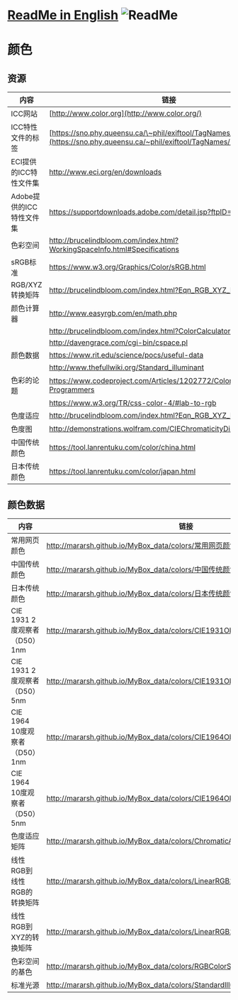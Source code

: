 # [ReadMe in English](https://github.com/Mararsh/MyBox_data/tree/master/md/colors/en)  ![ReadMe](https://mararsh.github.io/MyBox_data/iconGo.png)   

# 颜色

## 资源
| 内容 | 链接 |    
| --- | --- |   
| ICC网站            | [http://www.color.org](http://www.color.org/)                                                                                               |
| ICC特性文件的标签  | [https://sno.phy.queensu.ca/\~phil/exiftool/TagNames/ICC_Profile.html](https://sno.phy.queensu.ca/~phil/exiftool/TagNames/ICC_Profile.html) |
| ECI提供的ICC特性文件集   | <http://www.eci.org/en/downloads>                                                                                                           |
| Adobe提供的ICC特性文件集 | <https://supportdownloads.adobe.com/detail.jsp?ftpID=3680>                                                                                  |
| 色彩空间             | <http://brucelindbloom.com/index.html?WorkingSpaceInfo.html#Specifications>                                                                 |
| sRGB标准           | <https://www.w3.org/Graphics/Color/sRGB.html>                                                                                               |
| RGB/XYZ转换矩阵      | <http://brucelindbloom.com/index.html?Eqn_RGB_XYZ_Matrix.html>                                                                              |
| 颜色计算器            | <http://www.easyrgb.com/en/math.php>                                                                                                        |
|                  | <http://brucelindbloom.com/index.html?ColorCalculator.html>                                                                                 |
|                  | <http://davengrace.com/cgi-bin/cspace.pl>                                                                                                   |
| 颜色数据             | <https://www.rit.edu/science/pocs/useful-data>                                                                                              |
|                  | <http://www.thefullwiki.org/Standard_illuminant>                                                                                            |
| 色彩的论题            | <https://www.codeproject.com/Articles/1202772/Color-Topics-for-Programmers>                                                                 |
|                  | <https://www.w3.org/TR/css-color-4/#lab-to-rgb>                                                                                             |
| 色度适应             | <http://brucelindbloom.com/index.html?Eqn_RGB_XYZ_Matrix.html>                                                                              |
| 色度图              | <http://demonstrations.wolfram.com/CIEChromaticityDiagram/>                                                                                 |
| 中国传统颜色 | https://tool.lanrentuku.com/color/china.html |       
| 日本传统颜色 | https://tool.lanrentuku.com/color/japan.html |       

## 颜色数据

| 内容 | 链接 |    
| --- | --- |   
| 常用网页颜色 | http://mararsh.github.io/MyBox_data/colors/常用网页颜色.html |       
| 中国传统颜色 | http://mararsh.github.io/MyBox_data/colors/中国传统颜色.html |       
| 日本传统颜色 | http://mararsh.github.io/MyBox_data/colors/日本传统颜色.html |         
| CIE 1931 2度观察者（D50）1nm | http://mararsh.github.io/MyBox_data/colors/CIE1931Observer2Degree1nm_zh.txt |         
| CIE 1931 2度观察者（D50）5nm | http://mararsh.github.io/MyBox_data/colors/CIE1931Observer2Degree5nm_zh.txt |         
| CIE 1964 10度观察者（D50）1nm | http://mararsh.github.io/MyBox_data/colors/CIE1964Observer10Degree1nm_zh.txt |         
| CIE 1964 10度观察者（D50）5nm | http://mararsh.github.io/MyBox_data/colors/CIE1964Observer10Degree5nm_zh.txt |         
| 色度适应矩阵 | http://mararsh.github.io/MyBox_data/colors/ChromaticAdaptationMatrices_zh.txt |         
| 线性RGB到线性RGB的转换矩阵 | http://mararsh.github.io/MyBox_data/colors/LinearRGB2RGBMatrix_zh.txt |         
| 线性RGB到XYZ的转换矩阵 | http://mararsh.github.io/MyBox_data/colors/LinearRGB2XYZMatrix_zh.txt |         
| 色彩空间的基色 | http://mararsh.github.io/MyBox_data/colors/RGBColorSpaces_zh.txt |         
| 标准光源 | http://mararsh.github.io/MyBox_data/colors/StandardIlluminants_zh.txt |         
    



